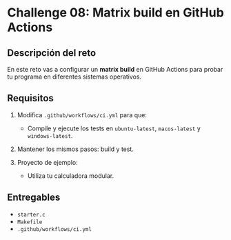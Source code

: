 # Challenge 08: Matrix build en GitHub Actions

## Descripción del reto
En este reto vas a configurar un **matrix build** en GitHub Actions para probar tu programa en diferentes sistemas operativos.

## Requisitos
1. Modifica `.github/workflows/ci.yml` para que:
   - Compile y ejecute los tests en `ubuntu-latest`, `macos-latest` y `windows-latest`.

2. Mantener los mismos pasos: build y test.

3. Proyecto de ejemplo:
   - Utiliza tu calculadora modular.

## Entregables
- `starter.c`
- `Makefile`
- `.github/workflows/ci.yml`
